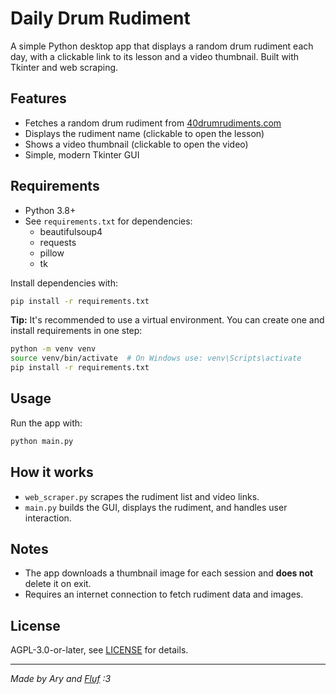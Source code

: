 # Daily Drum Rudiment

A simple Python desktop app that displays a random drum rudiment each day, with a clickable link to its lesson and a video thumbnail. Built with Tkinter and web scraping.

## Features
- Fetches a random drum rudiment from [40drumrudiments.com](https://www.40drumrudiments.com)
- Displays the rudiment name (clickable to open the lesson)
- Shows a video thumbnail (clickable to open the video)
- Simple, modern Tkinter GUI

## Requirements
- Python 3.8+
- See `requirements.txt` for dependencies:
  - beautifulsoup4
  - requests
  - pillow
  - tk

Install dependencies with:
```bash
pip install -r requirements.txt
```

**Tip:** It's recommended to use a virtual environment. You can create one and install requirements in one step:
```bash
python -m venv venv
source venv/bin/activate  # On Windows use: venv\Scripts\activate
pip install -r requirements.txt
```

## Usage
Run the app with:
```bash
python main.py
```

## How it works
- `web_scraper.py` scrapes the rudiment list and video links.
- `main.py` builds the GUI, displays the rudiment, and handles user interaction.

## Notes
- The app downloads a thumbnail image for each session and **does not** delete it on exit.
- Requires an internet connection to fetch rudiment data and images.

## License
AGPL-3.0-or-later, see [LICENSE](LICENSE.md) for details.

---

*Made by Ary and [Fluf](https://github.com/ofluffydev/) :3*
